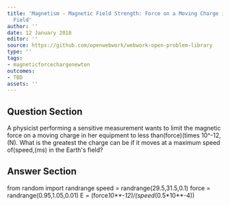 ```yaml
---
title: 'Magnetism - Magnetic Field Strength: Force on a Moving Charge in a Magnetic
  Field'
author: ''
date: 12 January 2018
editor: ''
source: https://github.com/openwebwork/webwork-open-problem-library
type: ''
tags:
- magneticforcechargenewton
outcomes:
- TBD
assets: ''
---
```


## Question Section 

A physicist performing a sensitive measurement wants to limit the magnetic force on a moving charge in her equipment to less than(force)(times 10^-12,(N). What is the greatest the charge can be if it moves at a maximum speed of(speed,(ms) in the Earth's field?



## Answer Section

from random import randrange
speed = randrange(29.5,31.5,0.1)
force = randrange(0.95,1.05,0.01)
E = (force*10**-12)/(speed*(0.5*10**-4))